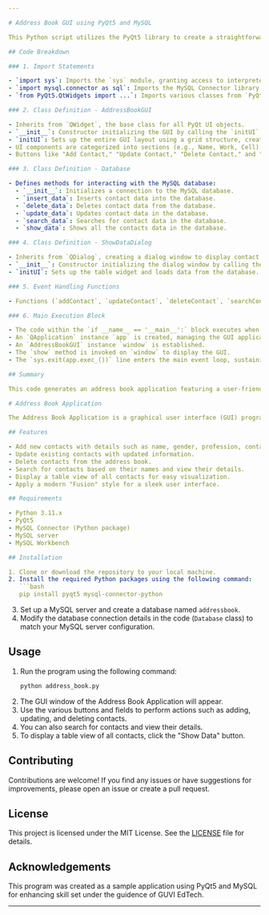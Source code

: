```yaml
---

# Address Book GUI using PyQt5 and MySQL

This Python script utilizes the PyQt5 library to create a straightforward graphical user interface (GUI) for managing an address book. The GUI enables users to perform tasks such as adding, updating, deleting, and searching for contacts within the address book. Additionally, the application integrates with a MySQL database to store contact information.

## Code Breakdown

### 1. Import Statements

- `import sys`: Imports the `sys` module, granting access to interpreter-related variables and functions.
- `import mysql.connector as sql`: Imports the MySQL Connector library for interacting with MySQL databases.
- `from PyQt5.QtWidgets import ...`: Imports various classes from `PyQt5.QtWidgets`, providing UI components for desktop application development.

### 2. Class Definition - AddressBookGUI

- Inherits from `QWidget`, the base class for all PyQt UI objects.
- `__init__`: Constructor initializing the GUI by calling the `initUI` method.
- `initUI`: Sets up the entire GUI layout using a grid structure, creating labels, text fields, buttons, and other UI components.
- UI components are categorized into sections (e.g., Name, Work, Cell) with corresponding labels and input fields.
- Buttons like "Add Contact," "Update Contact," "Delete Contact," and "Search Contact" are established and linked to relevant functions.

### 3. Class Definition - Database

- Defines methods for interacting with the MySQL database:
  - `__init__`: Initializes a connection to the MySQL database.
  - `insert_data`: Inserts contact data into the database.
  - `delete_data`: Deletes contact data from the database.
  - `update_data`: Updates contact data in the database.
  - `search_data`: Searches for contact data in the database.
  - `show_data`: Shows all the contacts data in the database.

### 4. Class Definition - ShowDataDialog

- Inherits from `QDialog`, creating a dialog window to display contact data in a table format.
- `__init__`: Constructor initializing the dialog window by calling the `initUI` method.
- `initUI`: Sets up the table widget and loads data from the database.

### 5. Event Handling Functions

- Functions (`addContact`, `updateContact`, `deleteContact`, `searchContact`) manage adding, updating, deleting, and searching contacts in the MySQL database.

### 6. Main Execution Block

- The code within the `if __name__ == '__main__':` block executes when the script is directly run (not imported).
- An `QApplication` instance `app` is created, managing the GUI application.
- An `AddressBookGUI` instance `window` is established.
- The `show` method is invoked on `window` to display the GUI.
- The `sys.exit(app.exec_())` line enters the main event loop, sustaining the GUI until the user closes the application.

## Summary

This code generates an address book application featuring a user-friendly interface for adding, updating, deleting, and searching contacts. The GUI elements are structured using a grid layout, while contact data is stored in a MySQL database. The PyQt5 library empowers developers to craft the graphical interface and manage user interactions effectively.

# Address Book Application

The Address Book Application is a graphical user interface (GUI) program built using PyQt5 and MySQL. It allows users to manage their contacts by adding, updating, deleting, and searching for contact information.

## Features

- Add new contacts with details such as name, gender, profession, contact numbers, email, birthday, address, city, state, pincode, and notes.
- Update existing contacts with updated information.
- Delete contacts from the address book.
- Search for contacts based on their names and view their details.
- Display a table view of all contacts for easy visualization.
- Apply a modern "Fusion" style for a sleek user interface.

## Requirements

- Python 3.11.x
- PyQt5
- MySQL Connector (Python package)
- MySQL server
- MySQL Workbench

## Installation

1. Clone or download the repository to your local machine.
2. Install the required Python packages using the following command:
   ```bash
   pip install pyqt5 mysql-connector-python
   ```
3. Set up a MySQL server and create a database named `addressbook`.
4. Modify the database connection details in the code (`Database` class) to match your MySQL server configuration.

## Usage

1. Run the program using the following command:
   ```bash
   python address_book.py
   ```
2. The GUI window of the Address Book Application will appear.
3. Use the various buttons and fields to perform actions such as adding, updating, and deleting contacts.
4. You can also search for contacts and view their details.
5. To display a table view of all contacts, click the "Show Data" button.

## Contributing

Contributions are welcome! If you find any issues or have suggestions for improvements, please open an issue or create a pull request.

## License

This project is licensed under the MIT License. See the [LICENSE](LICENSE) file for details.

## Acknowledgements

This program was created as a sample application using PyQt5 and MySQL for enhancing skill set under the guidence of GUVI EdTech.

---
```


